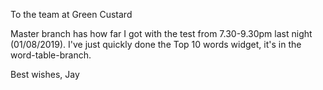 To the team at Green Custard

Master branch has how far I got with the test from 7.30-9.30pm last night (01/08/2019).
I've just quickly done the Top 10 words widget, it's in the word-table-branch.

Best wishes,
Jay

